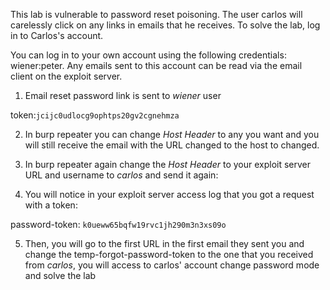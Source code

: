 
This lab is vulnerable to password reset poisoning. The user carlos will carelessly click on any links in emails that he receives. To solve the lab, log in to Carlos's account.

You can log in to your own account using the following credentials: wiener:peter. Any emails sent to this account can be read via the email client on the exploit server.


1. Email reset password link is sent to *wiener* user 




token:`jcijc0udlocg9ophtps20gv2cgnehmza`

2. In burp repeater you can change *Host Header* to any you want and you will still receive the email with the URL changed to the host to changed.




3. In burp repeater again change the *Host Header* to your exploit server URL and username to *carlos* and send it again:




4. You will notice in your exploit server access log that you got a request with a token:




password-token: `k0ueww65bqfw19rvc1jh290m3n3xs09o`

5. Then, you will go to the first URL in the first email they sent you and change the temp-forgot-password-token to the one that you received from *carlos*, you will access to carlos' account change password mode and solve the lab 


